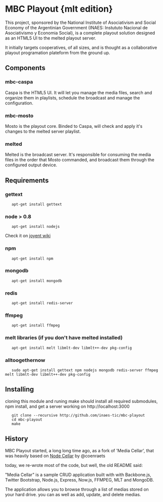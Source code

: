 # MBC Playout {mlt edition}

This project, sponsored by the National Institute of Asociativism and Social
Economy of the Argentinian Government (INAES: Instututo Nacional de
Asociativismo y Economia Social), is a complete playout solution designed as
an HTML5 UI to the melted playout server.

It initially targets cooperatives, of all sizes, and is thought as a
collaborative playout programation plateform from the ground up.

## Components

### mbc-caspa

Caspa is the HTML5 UI. It will let you manage the media files, search and
organize them in playlists, schedule the broadcast and manage the configuration.

### mbc-mosto

Mosto is the playout core. Binded to Caspa, will check and apply it's changes
to the melted server playlist.

### melted

Melted is the broadcast server. It's responsible for consuming the media files in the
order that Mosto commanded, and broadcast them through the configured output device.

## Requirements

### gettext

```shell
   apt-get install gettext
```

### node > 0.8

```shell
   apt-get install nodejs
```

Check it on [joyent wiki](https://github.com/joyent/node/wiki/Installing-Node.js-via-package-manager)

### npm

```shell
   apt-get install npm
```

### mongodb

```shell
   apt-get install mongodb
```

### redis

```shell
   apt-get install redis-server
```

### ffmpeg
```shell
   apt-get install ffmpeg
```

### melt libraries (if you don't have melted installed)

```shell
   apt-get install melt libmlt-dev libmlt++-dev pkg-config
```

### alltoogethernow

```shell
   sudo apt-get install gettext npm nodejs mongodb redis-server ffmpeg melt libmlt-dev libmlt++-dev pkg-config
```

## Installing

cloning this module and runing make should install all required submodules,
npm install, and get a server working on http://localhost:3000

```shell
   git clone --recursive http://github.com/inaes-tic/mbc-playout
   cd mbc-playout
   make
```
## History
MBC Playout started, a long long time ago, as a fork of 'Media Cellar',
that was heavily based on [Node Cellar](http://nodecellar.coenraets.org) by @coenraets

today, we re-wrote most of the code, but well, the old README said:

"Media Cellar" is a sample CRUD application built with with Backbone.js,
Twitter Bootstrap, Node.js, Express, Now.js, FFMPEG, MLT and MongoDB.

The application allows you to browse through a list of medias stored on your
hard drive. you can as well as add, update, and delete medias.
